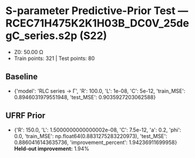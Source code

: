 # S-parameter Predictive-Prior Test — RCEC71H475K2K1H03B_DC0V_25degC_series.s2p (S22)
- Z0: 50.00 Ω
- Train points: 321  |  Test points: 80

## Baseline
- {'model': 'RLC series -> Γ', 'R': 100.0, 'L': 1e-08, 'C': 5e-12, 'train_MSE': 0.8946031979551948, 'test_MSE': 0.9035927203062588}

## UFRF Prior
- {'R': 150.0, 'L': 1.5000000000000002e-08, 'C': 7.5e-12, 'a': 0.2, 'phi': 0.0, 'train_MSE': np.float64(0.8831275283220973), 'test_MSE': 0.8860416143635736, 'improvement_percent': 1.94236911699958}
**Held-out improvement:** 1.94%
